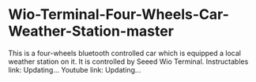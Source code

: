 # Wio-Terminal-Four-Wheels-Car-Weather-Station-master
This is a four-wheels bluetooth controlled car which is equipped a local weather station on it.
It is controlled by Seeed Wio Terminal.
Instructables link: Updating...
Youtube link: Updating...
